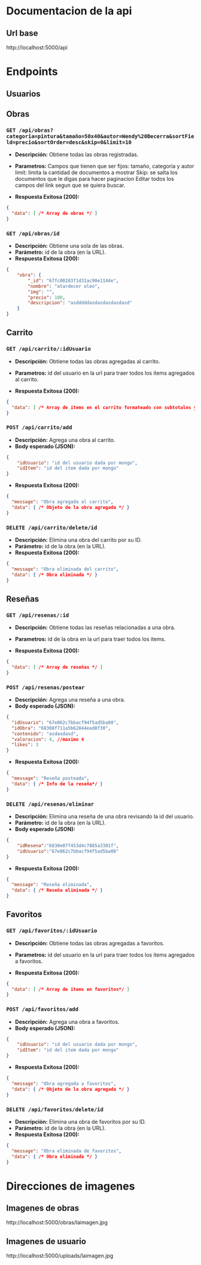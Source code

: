# Documentacion de la api

## Url base

http://localhost:5000/api

# Endpoints

## Usuarios

## Obras
### `GET /api/obras?categoria=pintura&tamaño=50x40&autor=Wendy%20Becerra&sortField=precio&sortOrder=desc&skip=0&limit=10`
- **Descripción:** Obtiene todas las obras registradas.
- **Parametros:** 
Campos que tienen que ser fijos:
tamaño, categoria y autor
limit: limita la cantidad de documentos a mostrar
Skip: se salta los documentos que le digas para hacer paginacion
Editar todos los campos del link segun que se quiera buscar. 

- **Respuesta Exitosa (200):**
```json
{
  "data": [ /* Array de obras */ ]
}
```
### `GET /api/obras/id`
- **Descripción:** Obtiene una sola de las obras.
- **Parámetro:** id de la obra (en la URL).
- **Respuesta Exitosa (200):**
```json
{
    "obra": {
        "_id": "67fc00283f1d31ac90e1144e",
        "nombre": "atardecer oleo",
        "img": "",
        "precio": 100,
        "descripcion": "asdddddasdasdasdasdasd"
    }
}
```
## Carrito

### `GET /api/carrito/:idUsuario`
- **Descripción:** Obtiene todas las obras agregadas al carrito.
- **Parametros:** id del usuario en la url para traer todos los items agregados al carrito.

- **Respuesta Exitosa (200):**
```json
{
  "data": [ /* Array de ítems en el carrito formateado con subtotales y total*/ ]
}
```

### `POST /api/carrito/add`
- **Descripción:** Agrega una obra al carrito.
- **Body esperado (JSON):**
```json
{
    "idUsuario": "id del usuario dada por mongo",
    "idItem": "id del item dada por mongo"
}
```
- **Respuesta Exitosa (200):**
```json
{
  "message": "Obra agregada al carrito",
  "data": { /* Objeto de la obra agregada */ }
}
```
### `DELETE /api/carrito/delete/id`
- **Descripción:** Elimina una obra del carrito por su ID.
- **Parámetro:** id de la obra (en la URL).
- **Respuesta Exitosa (200):**
```json
{
  "message": "Obra eliminada del carrito",
  "data": { /* Obra eliminada */ }
}
```

## Reseñas


### `GET /api/resenas/:id`
- **Descripción:** Obtiene todas las reseñas relacionadas a una obra.
- **Parametros:** id de la obra en la url para traer todos los items.

- **Respuesta Exitosa (200):**
```json
{
  "data": [ /* Array de reseñas */ ]
}
```

### `POST /api/resenas/postear`
- **Descripción:** Agrega una reseña a una obra.
- **Body esperado (JSON):**
```json
{
  "idUsuario": "67e862c7bbacf94f5ad5ba08",
  "idObra": "68308f711a5b62844ead8f30",
  "contenido": "asdasdasd",
  "valoracion": 4, //maximo 4
  "likes": 3
}
```
- **Respuesta Exitosa (200):**
```json
{
  "message": "Reseña posteada",
  "data": { /* Info de la reseña*/ }
}
```
### `DELETE /api/resenas/eliminar`
- **Descripción:** Elimina una reseña de una obra revisando la id del usuario.
- **Parámetro:** id de la obra (en la URL).
- **Body esperado (JSON):**
```json
{
    "idResena":"6830e07f453d4c7885a3301f",
    "idUsuario":"67e862c7bbacf94f5ad5ba08"
}
```
- **Respuesta Exitosa (200):**
```json
{
  "message": "Reseña eliminada",
  "data": { /* Reseña eliminada */ }
}
```
## Favoritos

### `GET /api/favoritos/:idUsuario`
- **Descripción:** Obtiene todas las obras agregadas a favoritos.
- **Parametros:** id del usuario en la url para traer todos los items agregados a favoritos.

- **Respuesta Exitosa (200):**
```json
{
  "data": [ /* Array de ítems en favoritos*/ ]
}
```

### `POST /api/favoritos/add`
- **Descripción:** Agrega una obra a favoritos.
- **Body esperado (JSON):**
```json
{
    "idUsuario": "id del usuario dada por mongo",
    "idItem": "id del item dada por mongo"
}
```
- **Respuesta Exitosa (200):**
```json
{
  "message": "Obra agregada a favoritos",
  "data": { /* Objeto de la obra agregada */ }
}
```
### `DELETE /api/favoritos/delete/id`
- **Descripción:** Elimina una obra de favoritos por su ID.
- **Parámetro:** id de la obra (en la URL).
- **Respuesta Exitosa (200):**
```json
{
  "message": "Obra eliminada de favoritos",
  "data": { /* Obra eliminada */ }
}
```

# Direcciones de imagenes

## Imagenes de obras
http://localhost:5000/obras/laimagen.jpg

## Imagenes de usuario
http://localhost:5000/uploads/laimagen.jpg
